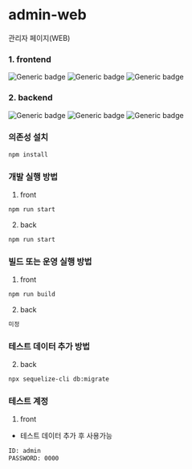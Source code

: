 # admin-web
관리자 페이지(WEB)

### 1. frontend
![Generic badge](https://img.shields.io/badge/react-17.0.0-brightgreen.svg)
![Generic badge](https://img.shields.io/badge/redux-4.0.5-blue.svg)
![Generic badge](https://img.shields.io/badge/webpack-4.32.2-orange.svg)

### 2. backend
![Generic badge](https://img.shields.io/badge/node-10.22.1-green.svg)
![Generic badge](https://img.shields.io/badge/npm-6.14.6-ff69b4.svg)
![Generic badge](https://img.shields.io/badge/express-4.17.1-blueviolet.svg)


### 의존성 설치 

```sh
npm install
```

### 개발 실행 방법

1. front
 
```sh
npm run start
```

2. back
 
```sh
npm run start
```

### 빌드 또는 운영 실행 방법

1. front
 
```sh
npm run build
```

2. back
 
```sh
미정
```

### 테스트 데이터 추가 방법

2. back

```sh
npx sequelize-cli db:migrate
```

### 테스트 계정

1. front
* 테스트 데이터 추가 후 사용가능
```sh
ID: admin
PASSWORD: 0000
```
